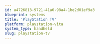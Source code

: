 ```yaml
---
id: a4726813-9721-41a6-98a4-1be2d01ef9a3
blueprint: systems
title: 'PlayStation TV'
platform: playstation-vita
system_type: handheld
slug: playstation-tv
---
```

